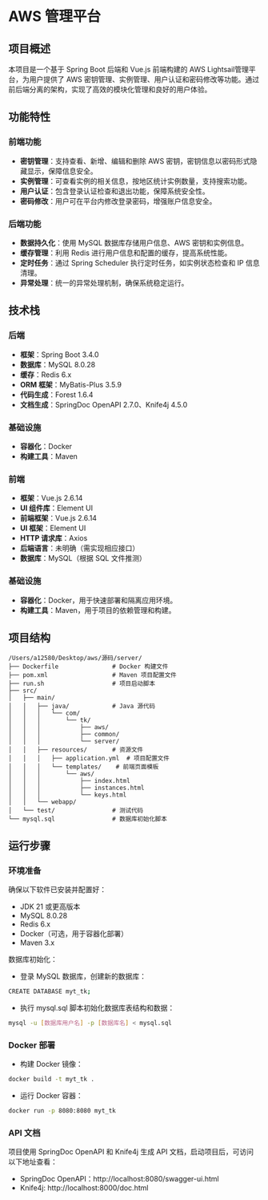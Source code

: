 # AWS 管理平台

## 项目概述
本项目是一个基于 Spring Boot 后端和 Vue.js 前端构建的 AWS Lightsail管理平台，为用户提供了 AWS 密钥管理、实例管理、用户认证和密码修改等功能。通过前后端分离的架构，实现了高效的模块化管理和良好的用户体验。

## 功能特性
### 前端功能
- **密钥管理**：支持查看、新增、编辑和删除 AWS 密钥，密钥信息以密码形式隐藏显示，保障信息安全。
- **实例管理**：可查看实例的相关信息，按地区统计实例数量，支持搜索功能。
- **用户认证**：包含登录认证检查和退出功能，保障系统安全性。
- **密码修改**：用户可在平台内修改登录密码，增强账户信息安全。

### 后端功能
- **数据持久化**：使用 MySQL 数据库存储用户信息、AWS 密钥和实例信息。
- **缓存管理**：利用 Redis 进行用户信息和配置的缓存，提高系统性能。
- **定时任务**：通过 Spring Scheduler 执行定时任务，如实例状态检查和 IP 信息清理。
- **异常处理**：统一的异常处理机制，确保系统稳定运行。

## 技术栈
### 后端
- **框架**：Spring Boot 3.4.0
- **数据库**：MySQL 8.0.28
- **缓存**：Redis 6.x
- **ORM 框架**：MyBatis-Plus 3.5.9
- **代码生成**：Forest 1.6.4
- **文档生成**：SpringDoc OpenAPI 2.7.0、Knife4j 4.5.0

### 基础设施
- **容器化**：Docker
- **构建工具**：Maven

### 前端
- **框架**：Vue.js 2.6.14
- **UI 组件库**：Element UI
- **前端框架**：Vue.js 2.6.14
- **UI 框架**：Element UI
- **HTTP 请求库**：Axios
- **后端语言**：未明确（需实现相应接口）
- **数据库**：MySQL（根据 SQL 文件推测）

### 基础设施
- **容器化**：Docker，用于快速部署和隔离应用环境。
- **构建工具**：Maven，用于项目的依赖管理和构建。

## 项目结构
```plaintext
/Users/a12580/Desktop/aws/源码/server/
├── Dockerfile               # Docker 构建文件
├── pom.xml                  # Maven 项目配置文件
├── run.sh                   # 项目启动脚本
├── src/
│   ├── main/
│   │   ├── java/            # Java 源代码
│   │   │   └── com/
│   │   │       └── tk/
│   │   │           ├── aws/
│   │   │           ├── common/
│   │   │           └── server/
│   │   ├── resources/       # 资源文件
│   │   │   ├── application.yml  # 项目配置文件
│   │   │   └── templates/    # 前端页面模板
│   │   │       └── aws/
│   │   │           ├── index.html
│   │   │           ├── instances.html
│   │   │           └── keys.html
│   │   └── webapp/
│   └── test/                # 测试代码
└── mysql.sql                # 数据库初始化脚本
```

## 运行步骤
### 环境准备
确保以下软件已安装并配置好：

- JDK 21 或更高版本
- MySQL 8.0.28
- Redis 6.x
- Docker（可选，用于容器化部署）
- Maven 3.x

数据库初始化：
- 登录 MySQL 数据库，创建新的数据库：
```bash
CREATE DATABASE myt_tk;
```
- 执行 mysql.sql 脚本初始化数据库表结构和数据：
```bash
mysql -u [数据库用户名] -p [数据库名] < mysql.sql
```
### Docker 部署
- 构建 Docker 镜像：
```bash
docker build -t myt_tk .
```
- 运行 Docker 容器：
```bash
docker run -p 8080:8080 myt_tk
```
### API 文档
项目使用 SpringDoc OpenAPI 和 Knife4j 生成 API 文档，启动项目后，可访问以下地址查看：
- SpringDoc OpenAPI：http://localhost:8080/swagger-ui.html
- Knife4j: http://localhost:8000/doc.html




